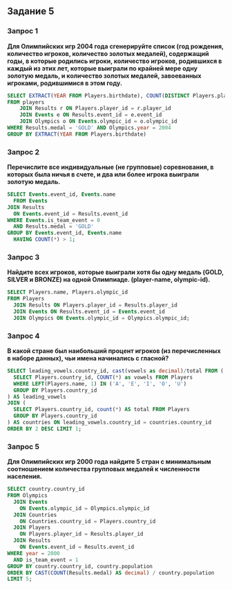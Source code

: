 ## Задание 5

### Запрос 1

<b> Для Олимпийских игр 2004 года сгенерируйте список (год рождения, количество игроков, количество золотых медалей), содержащий годы, в которые родились игроки, количество игроков, родившихся в каждый из этих лет, которые выиграли по крайней мере одну золотую медаль, и количество золотых медалей, завоеванных игроками, родившимися в этом году. </b>

```sql
SELECT EXTRACT(YEAR FROM Players.birthdate), COUNT(DISTINCT Players.player_id), COUNT(Results.medal)
FROM players
    JOIN Results r ON Players.player_id = r.player_id
    JOIN Events e ON Results.event_id = e.event_id
    JOIN Olympics o ON Events.olympic_id = o.olympic_id
WHERE Results.medal = 'GOLD' AND Olympics.year = 2004
GROUP BY EXTRACT(YEAR FROM Players.birthdate)
```

### Запрос 2

<b> Перечислите все индивидуальные (не групповые) соревнования, в которых была ничья в счете, и два или более игрока выиграли золотую медаль. </b>

```sql
SELECT Events.event_id, Events.name 
  FROM Events
JOIN Results
  ON Events.event_id = Results.event_id
WHERE Events.is_team_event = 0 
  AND Results.medal = 'GOLD'
GROUP BY Events.event_id, Events.name 
  HAVING COUNT(*) > 1;
```

### Запрос 3

<b> Найдите всех игроков, которые выиграли хотя бы одну медаль (GOLD, SILVER и BRONZE) на одной Олимпиаде. (player-name, olympic-id). </b>

```sql
SELECT Players.name, Players.olympic_id
FROM Players
  JOIN Results ON Players.player_id = Results.player_id
  JOIN Events ON Results.event_id = Events.event_id
  JOIN Olympics ON Events.olympic_id = Olympics.olympic_id;
```

### Запрос 4

<b> В какой стране был наибольший процент игроков (из перечисленных в наборе данных), чьи имена начинались с гласной? </b>

```sql
SELECT leading_vowels.country_id, cast(vowels as decimal)/total FROM (
  SELECT Players.country_id, COUNT(*) as vowels FROM Players
  WHERE LEFT(Players.name, 1) IN ('A', 'E', 'I', 'O', 'U')
  GROUP BY Players.country_id
) AS leading_vowels
JOIN (
  SELECT Players.country_id, count(*) AS total FROM Players
  GROUP BY Players.country_id
) AS countries ON leading_vowels.country_id = countries.country_id
ORDER BY 2 DESC LIMIT 1;
```

### Запрос 5

<b> Для Олимпийских игр 2000 года найдите 5 стран с минимальным соотношением количества групповых медалей к численности населения. </b>

```sql
SELECT country.country_id
FROM Olympics
  JOIN Events 
    ON Events.olympic_id = Olympics.olympic_id
  JOIN Countries 
    ON Сountries.country_id = Players.country_id
  JOIN Players 
    ON Players.player_id = Results.player_id
  JOIN Results 
    ON Events.event_id = Results.event_id
WHERE year = 2000
  AND is_team_event = 1
GROUP BY country.country_id, country.population
ORDER BY CAST(COUNT(Results.medal) AS decimal) / country.population
LIMIT 5;
```